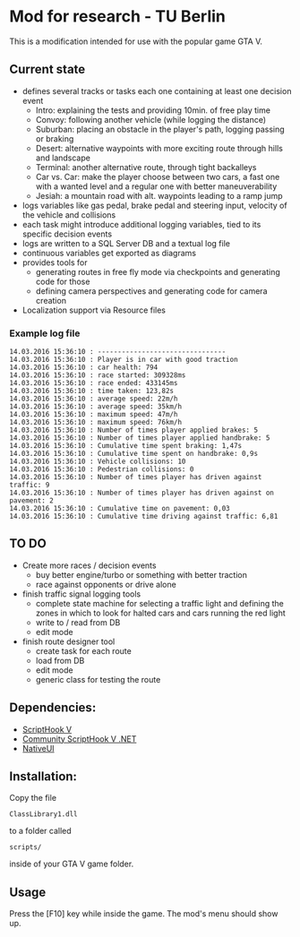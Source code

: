 # Mod for research - TU Berlin

This is a modification intended for use with the popular game GTA V.

## Current state

* defines several tracks or tasks each one containing at least one decision event
  * Intro: explaining the tests and providing 10min. of free play time
  * Convoy: following another vehicle (while logging the distance)
  * Suburban: placing an obstacle in the player's path, logging passing or braking
  * Desert: alternative waypoints with more exciting route through hills and landscape
  * Terminal: another alternative route, through tight backalleys
  * Car vs. Car: make the player choose between two cars, a fast one with a wanted level and a regular one with better maneuverability
  * Jesiah: a mountain road with alt. waypoints leading to a ramp jump
* logs variables like gas pedal, brake pedal and steering input, velocity of the vehicle and collisions
* each task might introduce additional logging variables, tied to its specific decision events
* logs are written to a SQL Server DB and a textual log file
* continuous variables get exported as diagrams
* provides tools for
  * generating routes in free fly mode via checkpoints and generating code for those
  * defining camera perspectives and generating code for camera creation
* Localization support via Resource files

### Example log file
```
14.03.2016 15:36:10 : --------------------------------
14.03.2016 15:36:10 : Player is in car with good traction
14.03.2016 15:36:10 : car health: 794
14.03.2016 15:36:10 : race started: 309328ms
14.03.2016 15:36:10 : race ended: 433145ms
14.03.2016 15:36:10 : time taken: 123,82s
14.03.2016 15:36:10 : average speed: 22m/h
14.03.2016 15:36:10 : average speed: 35km/h
14.03.2016 15:36:10 : maximum speed: 47m/h
14.03.2016 15:36:10 : maximum speed: 76km/h
14.03.2016 15:36:10 : Number of times player applied brakes: 5
14.03.2016 15:36:10 : Number of times player applied handbrake: 5
14.03.2016 15:36:10 : Cumulative time spent braking: 1,47s
14.03.2016 15:36:10 : Cumulative time spent on handbrake: 0,9s
14.03.2016 15:36:10 : Vehicle collisions: 10
14.03.2016 15:36:10 : Pedestrian collisions: 0
14.03.2016 15:36:10 : Number of times player has driven against traffic: 9
14.03.2016 15:36:10 : Number of times player has driven against on pavement: 2
14.03.2016 15:36:10 : Cumulative time on pavement: 0,03
14.03.2016 15:36:10 : Cumulative time driving against traffic: 6,81
 ```

## TO DO

* Create more races / decision events
   *    buy better engine/turbo or something with better traction
   *    race against opponents or drive alone
* finish traffic signal logging tools
  * complete state machine for selecting a traffic light and defining the zones in which to look for halted cars and cars running the red light
  * write to / read from DB
  * edit mode
* finish route designer tool
  * create task for each route
  * load from DB
  * edit mode
  * generic class for testing the route

## Dependencies:
* [ScriptHook V]
* [Community ScriptHook V .NET]
* [NativeUI]

## Installation:
Copy the file
```
ClassLibrary1.dll
```
to a folder called
```
scripts/
```
inside of your GTA V game folder.

## Usage
Press the [F10] key while inside the game. The mod's menu should show up.

   [scripthook v]: <http://www.dev-c.com/gtav/scripthookv/>
   [nativeui]: <https://github.com/Guad/NativeUI>
   [Community ScriptHook V .NET]: <https://github.com/crosire/scripthookvdotnet/releases>
